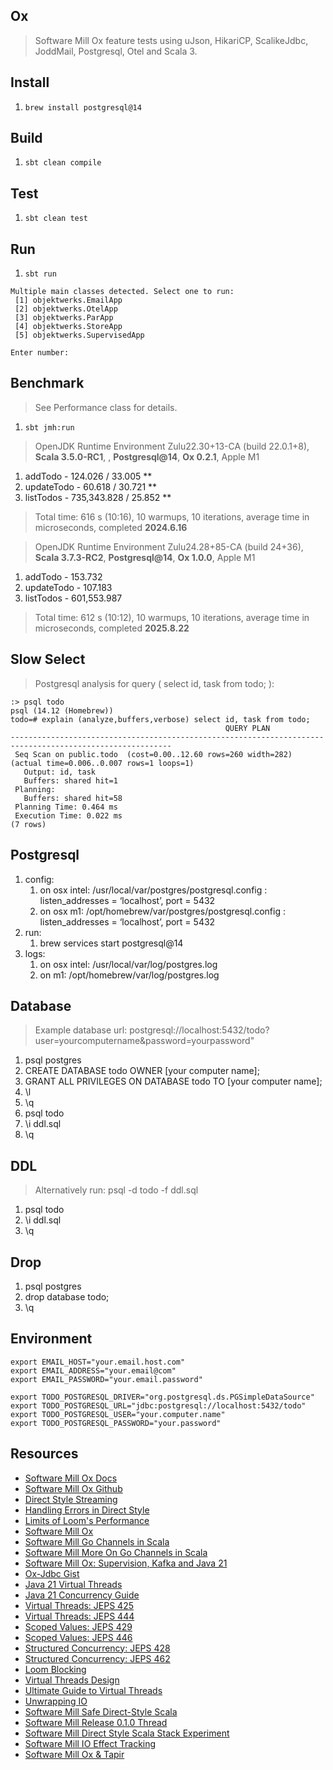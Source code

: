 Ox
--
>Software Mill Ox feature tests using uJson, HikariCP, ScalikeJdbc, JoddMail, Postgresql, Otel and Scala 3.

Install
-------
1. ```brew install postgresql@14```

Build
-----
1. ```sbt clean compile```

Test
----
1. ```sbt clean test```

Run
---
1. ```sbt run```
```
Multiple main classes detected. Select one to run:
 [1] objektwerks.EmailApp
 [2] objektwerks.OtelApp
 [3] objektwerks.ParApp
 [4] objektwerks.StoreApp
 [5] objektwerks.SupervisedApp

Enter number: 
```

Benchmark
---------
>See Performance class for details.
1. ```sbt jmh:run```

>OpenJDK Runtime Environment Zulu22.30+13-CA (build 22.0.1+8), **Scala 3.5.0-RC1**, , **Postgresql@14**, **Ox 0.2.1**, Apple M1
1. addTodo - 124.026 / 33.005 **
2. updateTodo - 60.618 / 30.721 **
3. listTodos - 735,343.828 / 25.852 **
>Total time: 616 s (10:16), 10 warmups, 10 iterations, average time in microseconds, completed **2024.6.16**

>OpenJDK Runtime Environment Zulu24.28+85-CA (build 24+36), **Scala 3.7.3-RC2**, **Postgresql@14**, **Ox 1.0.0**, Apple M1
1. addTodo - 153.732
2. updateTodo - 107.183
3. listTodos - 601,553.987
>Total time: 612 s (10:12), 10 warmups, 10 iterations, average time in microseconds, completed **2025.8.22**

Slow Select
-----------
>Postgresql analysis for query ( select id, task from todo; ):
```
:> psql todo
psql (14.12 (Homebrew))
todo=# explain (analyze,buffers,verbose) select id, task from todo;
                                                QUERY PLAN
----------------------------------------------------------------------------------------------------------
 Seq Scan on public.todo  (cost=0.00..12.60 rows=260 width=282) (actual time=0.006..0.007 rows=1 loops=1)
   Output: id, task
   Buffers: shared hit=1
 Planning:
   Buffers: shared hit=58
 Planning Time: 0.464 ms
 Execution Time: 0.022 ms
(7 rows)
```

Postgresql
----------
1. config:
    1. on osx intel: /usr/local/var/postgres/postgresql.config : listen_addresses = ‘localhost’, port = 5432
    2. on osx m1: /opt/homebrew/var/postgres/postgresql.config : listen_addresses = ‘localhost’, port = 5432
2. run:
    1. brew services start postgresql@14
3. logs:
    1. on osx intel: /usr/local/var/log/postgres.log
    2. on m1: /opt/homebrew/var/log/postgres.log

Database
--------
>Example database url: postgresql://localhost:5432/todo?user=yourcomputername&password=yourpassword"
1. psql postgres
2. CREATE DATABASE todo OWNER [your computer name];
3. GRANT ALL PRIVILEGES ON DATABASE todo TO [your computer name];
4. \l
5. \q
6. psql todo
7. \i ddl.sql
8. \q

DDL
---
>Alternatively run: psql -d todo -f ddl.sql
1. psql todo
2. \i ddl.sql
3. \q

Drop
----
1. psql postgres
2. drop database todo;
3. \q

Environment
-----------
```
export EMAIL_HOST="your.email.host.com"
export EMAIL_ADDRESS="your.email@com"
export EMAIL_PASSWORD="your.email.password"

export TODO_POSTGRESQL_DRIVER="org.postgresql.ds.PGSimpleDataSource"
export TODO_POSTGRESQL_URL="jdbc:postgresql://localhost:5432/todo"
export TODO_POSTGRESQL_USER="your.computer.name"
export TODO_POSTGRESQL_PASSWORD="your.password"
```

Resources
---------
* [Software Mill Ox Docs](https://ox.softwaremill.com/latest/)
* [Software Mill Ox Github](https://github.com/softwaremill/ox/)
* [Direct Style Streaming](https://softwaremill.com/direct-style-concurrent-streaming/)
* [Handling Errors in Direct Style](https://softwaremill.com/handling-errors-in-direct-style-scala/)
* [Limits of Loom's Performance](https://softwaremill.com/limits-of-looms-performance/)
* [Software Mill Ox](https://softwaremill.com/prototype-loom-based-concurrency-api-for-scala/)
* [Software Mill Go Channels in Scala](https://softwaremill.com/go-like-channels-using-project-loom-and-scala/)
* [Software Mill More On Go Channels in Scala](https://softwaremill.com/go-like-channels-in-scala-receive-send-and-default-clauses/)
* [Software Mill Ox: Supervision, Kafka and Java 21](https://softwaremill.com/supervision-kafka-and-java-21-whats-new-in-ox/)
* [Ox-Jdbc Gist](https://gist.github.com/lbialy/320b28dba6575cef3af8173e390abe54)
* [Java 21 Virtual Threads](https://www.youtube.com/watch?v=5E0LU85EnTI)
* [Java 21 Concurrency Guide](https://docs.oracle.com/en/java/javase/21/core/concurrency.html#GUID-59C16A2D-57CE-4C83-9D6F-91A48E01E3C6)
* [Virtual Threads: JEPS 425](https://openjdk.org/jeps/425)
* [Virtual Threads: JEPS 444](https://openjdk.org/jeps/444)
* [Scoped Values: JEPS 429](https://openjdk.org/jeps/429)
* [Scoped Values: JEPS 446](https://openjdk.org/jeps/446)
* [Structured Concurrency: JEPS 428](https://openjdk.org/jeps/428)
* [Structured Concurrency: JEPS 462](https://openjdk.org/jeps/462)
* [Loom Blocking](https://softwaremill.com/what-is-blocking-in-loom/)
* [Virtual Threads Design](https://blogs.oracle.com/javamagazine/post/java-virtual-threads)
* [Ultimate Guide to Virtual Threads](https://blog.rockthejvm.com/ultimate-guide-to-java-virtual-threads/)
* [Unwrapping IO](https://www.youtube.com/watch?v=qR_Od7qbacs)
* [Software Mill Safe Direct-Style Scala](https://softwaremill.com/safe-direct-style-scala-ox-0-1-0-released/)
* [Software Mill Release 0.1.0 Thread](https://www.reddit.com/r/scala/comments/1cdfaki/safe_directstyle_scala_ox_010_released/)
* [Software Mill Direct Style Scala Stack Experiment](https://www.youtube.com/watch?v=C3j4AsFcxmM)
* [Software Mill IO Effect Tracking](https://softwaremill.com/io-effect-tracking-using-ox/)
* [Software Mill Ox & Tapir](https://softwaremill.com/websocket-chat-using-structured-concurrency-ox-and-tapir/)
